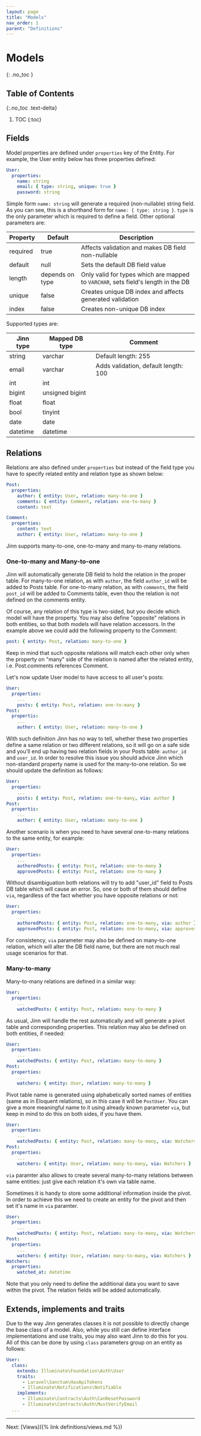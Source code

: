 ```yaml
---
layout: page
title: "Models"
nav_order: 1
parent: "Definitions"
---
```


# Models
{: .no_toc }

## Table of Contents
{:.no_toc .text-delta} 

1. TOC
{:toc}

## Fields
Model properties are defined under `properties` key of the Entity. For example, the User entity below has three properties defined:
```yaml
User:
  properties:
    name: string
    email: { type: string, unique: true }
    password: string
```
Simple form `name: string` will generate a required (non-nullable) string field.
As you can see, this is a shorthand form for `name: { type: string }`. `type` is the only
parameter which is  required to define a field. Other optional parameters are:

|Property   |Default        |Description                                                                        |
|--         |--             |--                                                                                 |
|required   |true           |Affects validation and makes DB field non-nullable                                 |
|default    |null           |Sets the default DB field value                                                    |
|length     |depends on type|Only valid for types which are mapped to `VARCHAR`, sets field's length in the DB  |
|unique     |false          |Creates unique DB index and affects generated validation                           |
|index      |false          |Creates non-unique DB index                                                        |

Supported types are:

|Jinn type  |Mapped DB type |Comment                                |   
|--         |--             |--                                     |
|string     |varchar        |Default length: 255                    |
|email      |varchar        |Adds validation, default length: 100   |
|int        |int            |                                       |
|bigint     |unsigned bigint|                                       |
|float      |float          |                                       |
|bool       |tinyint        |                                       |
|date       |date           |                                       | 
|datetime   |datetime       |                                       |

## Relations
Relations are also defined under `properties` but instead of the field type you have to specify related entity and 
relation type as shown below:
```yaml
Post:
  properties:
    author: { entity: User, relation: many-to-one }
    comments: { entity: Comment, relation: one-to-many }
    content: text

Comment:
  properties:
    content: text
    author: { entity: User, relation: many-to-one }
```
Jinn supports many-to-one, one-to-many and many-to-many relations.

### One-to-many and Many-to-one
Jinn will automatically generate DB field to hold the relation in the proper table.
For many-to-one relation, as with `author`, the field `author_id` will be added to Posts table.
For one-to-many relation, as with `comments`, the field `post_id` will be added to Comments table, 
even thou the relation is not defined on the comments entity.

Of course, any relation of this type is two-sided, but you decide which model will have the property.
You may also define "opposite" relations in both entities, so that both models will have relation accessors.
In the example above we could add the following property to the Comment:
```yaml
post: { entity: Post, relation: many-to-one }
```
    
Keep in mind that such opposite relations will match each other only when the property on "many" side of the relation
is named after the related entity, i.e. Post.comments references Comment.

Let's now update User model to have access to all user's posts:
```yaml
User:
  properties:
    ...
    posts: { entity: Post, relation: one-to-many }    
Post:
  propertis:
    ...
    author: { entity: User, relation: many-to-one }
```
With such definition Jinn has no way to tell, whether these two properties define a same relation
or two different relations, so it will go on a safe side and you'll end up having two relation fields in your Posts
table: `author_id` and `user_id`. In order to resolve this issue you should advice Jinn which non-standard property name 
is used for the many-to-one relation. So we should update the definition as follows:
```yaml
User:
  properties:
    ...
    posts: { entity: Post, relation: one-to-many, via: author }    
Post:
  propertis:
    ...
    author: { entity: User, relation: many-to-one }
```

Another scenario is when you need to have several one-to-many relations to the same entity, for example:
```yaml
User:
  properties:
    ...
    authoredPosts: { entity: Post, relation: one-to-many }    
    approvedPosts: { entity: Post, relation: one-to-many }    
```
Without disambiguation both relations will try to add "user_id" field to Posts DB table which will cause an error.
So, one or both of them should define `via`, regardless of the fact whether you have opposite relations or not:
```yaml
User:
  properties:
    ...
    authoredPosts: { entity: Post, relation: one-to-many, via: author }    
    approvedPosts: { entity: Post, relation: one-to-many, via: approver }    
```
For consistency, `via` parameter may also be defined on many-to-one relation, which will alter the DB field name, 
but there are not much real usage scenarios for that.

### Many-to-many
Many-to-many relations are defined in a similar way:
```yaml
User:
  properties:
    ...
    watchedPosts: { entity: Post, relation: many-to-many }
```

As usual, Jinn will handle the rest automatically and will generate a pivot table and corresponding properties.
This relation may also be defined on both entities, if needed:
```yaml
User:
  properties:
    ...
    watchedPosts: { entity: Post, relation: many-to-many }
Post:
  properties:
    ...
    watchers: { entity: User, relation: many-to-many }
```

Pivot table name is generated using alphabetically sorted names of entities (same as in Eloquent relations), so in this case it will be `PostUser`.
You can give a more meaningful name to it using already known parameter `via`, but keep in mind to do this on both sides, if you have them.
```yaml
User:
  properties:
    ...
    watchedPosts: { entity: Post, relation: many-to-many, via: Watchers }
Post:
  properties:
    ...
    watchers: { entity: User, relation: many-to-many, via: Watchers }
```
`via` paramter also allows to create several many-to-many relations between same entities: just give each relation it's own via table name.

Sometimes it is handy to store some additional information inside the pivot. In order to achieve this we need to create 
an entity for the pivot and then set it's name in `via` paramter. 
```yaml
User:
  properties:
    ...
    watchedPosts: { entity: Post, relation: many-to-many, via: Watchers }
Post:
  properties:
    ...
    watchers: { entity: User, relation: many-to-many, via: Watchers }
Watchers:
  properties:
    watched_at: datetime
```
Note that you only need to define the additional data you want to save within the pivot. The
relation fields will be added automatically.

## Extends, implements and traits
Due to the way Jinn generates classes it is not possible to directly change the base class of a model.
Also, while you still can define interface implementations and use traits, you may also want Jinn to do this for you.
All of this can be done by using `class` parameters group on an entity as follows:
```yaml
User:
  class:
    extends: Illuminate\Foundation\Auth\User
    traits:
      - Laravel\Sanctum\HasApiTokens
      - Illuminate\Notifications\Notifiable
    implements:
      - Illuminate\Contracts\Auth\CanResetPassword
      - Illuminate\Contracts\Auth\MustVerifyEmail
  ...
```

---
Next: [Views]({% link definitions/views.md %})
